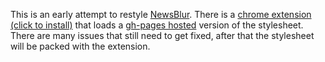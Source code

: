 This is an early attempt to restyle [NewsBlur](https://www.newsblur.com). There is a [chrome extension (click to install)](https://github.com/qfwqfw/simpleblur/raw/master/chrome.crx) that loads a [gh-pages hosted](https://github.com/qfwqfw/simpleblur/blob/gh-pages/simple.css) version of the stylesheet. There are many issues that still need to get fixed, after that the stylesheet will be packed with the extension.
